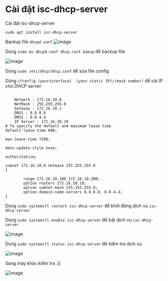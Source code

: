 # Cài đặt isc-dhcp-server

Cài đặt isc-dhcp-server

    sudo apt install isc-dhcp-server

Backup file `dhcpd.conf`
![image](https://user-images.githubusercontent.com/54473576/224598835-fd7b219a-aafa-416a-8e1d-1e0af8adc46d.png)

Dùng `sudo mv dhcpd.conf dhcp.conf.bakup` để backup file

![image](https://user-images.githubusercontent.com/54473576/224599178-2c6b8ce6-87f9-4cd5-a31b-f41b0e561aeb.png)

Dùng `sudo /etc/dhcp/dhcp.conf` để sửa file config

Dùng `ifconfig (yourinterface)  (your static IP)/(mask number)` để cài IP cho DHCP server

```

    Network : 172.16.10.0
    NetMask : 255.255.255.0
    Gateway : 172.16.10.1
    DNS1 : 8.8.8.8
    DNS2 : 8.8.4.4
    IP Server : 172.16.10.10
# To specify the default and maximum lease time 
default-lease-time 600;

max-lease-time 7200;

ddns-update-style none;

authoritative;

subnet 172.16.10.0 netmask 255.255.255.0
{

        range 172.16.10.100 172.16.10.200;
        option routers 172.16.10.10;
        option subnet-mask 255.255.255.0;
        option domain-name-servers 8.8.8.8, 8.8.4.4;
}
```

Dùng `sudo systemctl restart isc-dhcp-server` để khởi động dịch vụ `isc-dhcp-server`

Dùng `sudo systemctl enable isc-dhcp-server` để bật dịch vụ `isc-dhcp-server`

![image](https://user-images.githubusercontent.com/54473576/224599871-f7cf74f1-1dec-4c40-9a1a-9aea3c50b02e.png)

Dùng `sudo systemctl status isc-dhcp-server` đẻ kiểm tra dịch vụ

![image](https://user-images.githubusercontent.com/54473576/224600045-e4a8c294-7452-49cc-b2d3-2a1a3f88b841.png)

Sang máy khác kiểm tra :))

![image](https://user-images.githubusercontent.com/54473576/224600204-296384db-91d6-4a40-94bf-a2a9d054a0a2.png)

